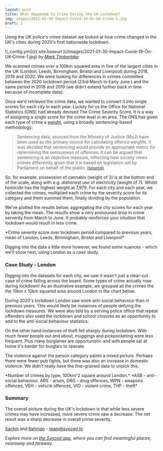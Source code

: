 ```yaml
---
layout: post
title: What Happened to Crime During the UK Lockdown?
img: images/2021-01-30-Impact-Covid-19-On-UK-Crime-1.jpg
draft: 1
---
```


Using the UK police's crime dataset we looked at how crime changed in the UK's cities during 2020's first nationwide lockdown. 


![_config.yml]({{ site.baseurl }}/images/2021-01-30-Impact-Covid-19-On-UK-Crime-1.jpg)
*by [Mark Timberlake](https://unsplash.com/photos/LIrbNMnQ-jc)*


We scanned crimes over a 100km squared area in five of the largest cities in the UK (London, Leeds, Birmingham, Bristol and Liverpool) during 2018, 2019 and 2020. We were looking for differences in crimes committed between the 2020 lockdown period (23rd March to Early June ) and the same period in 2018 and 2019 (we didn't extend further back in time because of incomplete data). 

Once we'd retrieved the crime data, we wanted to convert it into single scores for each city in each year. Luckily for us the Office for National Statistics (ONS) had already devised The Crime Severity Score. It is a way of assigning a single score for the crime level in an area. The ONS has given each type of crime a [weight](https://www.ons.gov.uk/peoplepopulationandcommunity/crimeandjustice/datasets/crimeseverityscoredatatool), using a broadly sentencing-based methodology:

> Sentencing data, sourced from the Ministry of Justice (MoJ) have been used as the primary source for calculating offence weights. It was decided that sentencing would provide an appropriate metric for determining the seriousness of offences. It can be argued that sentencing is an objective measure, reflecting how society views crimes differently, given that it is based on legislation set by Parliament on behalf of the public. [(source)](https://www.ons.gov.uk/peoplepopulationandcommunity/crimeandjustice/articles/researchoutputsdevelopingacrimeseverityscoreforenglandandwalesusingdataoncrimesrecordedbythepolice/2016-11-29)

So, for example, possession of cannabis (weight of 3) is at the bottom end of the scale, along with e.g. dishonest use of electricity (weight of 7). Whilst homicide has the highest weight at 7,979. For each city and each year, we collected the crimes, multiplied each crime by the severity score for its category and them summed them, finally dividing by the population. 

We've plotted the results below, aggregating the city scores for each year by taking the mean. The results show a very pronouned drop in crime serverity from March to June. It probably reinforces your intuition that lockdown would result in less crime. 

<style>
table {
    border: 0;
    border-collapse: collapse;
    border-spacing: 0;
    font: 0.7em "Titillium Web", sans-serif;
    margin-left: auto;
    margin-right: auto;
}
th {
    border: 0;
    padding: 10px;
    text-align: left;
    text-shadow: 1px 1px 1px #fff;
    font-weight: bold;
}
tbody td {
    border: 0;
    color: #333;
    padding: 10px;
    text-shadow: 1px 1px 1px #fff;
}
</style>

<script src="https://d3js.org/d3.v3.js"></script>
<script src="https://blog.synced.to/datascripts/2021-01-30-Impact-Covid-19-On-UK-Crime-1/d3.legend.js"></script>

<style>
.chart-1-container {
    font: 0.6em "Titillium Web", sans-serif;
}

.chart-1-container .axis path, .chart-1-container .axis line {
    fill: none;
    stroke: #000;
    shape-rendering: crispEdges;
}

.chart-1-container .x.axis path {
    display: none;
}

.chart-1-container .line {
    fill: none;
    stroke: steelblue;
    stroke-width: 1.5px;
}

.chart-1-container .legend rect {
    fill:white;
    stroke:black;
    opacity:0.8;
}
</style>

<div class="d3-chart-container chart-1-container"></div>
*Crime severity score over lockdown period compared to previous years, mean of London, Leeds, Birmingham, Bristol and Liverpool*

<script src="https://blog.synced.to/datascripts/2021-01-30-Impact-Covid-19-On-UK-Crime-1/crimescores.js"></script>

Digging into the data a little more however, we found some nuances - which we'll show next, using London as a case study.

### Case Study - London
Digging into the datasets for each city, we saw it wasn't just a clear-cut case of crime falling across the board. Some types of crime actually rose during lockdown! As an illustrative example, we grouped all the crimes the the 10km x 10km squared area around London in the chart below.

During 2020's lockdown London saw more anti-social behaviour than in previous years. This would likely be instances of people defying the lockdown measures. We were also told by a serving police office that repeat offenders also used the lockdown and school closures as an opportunity to add to the anti-social behaviour statistics. 

On the other hand instances of theft fell sharply during lockdown. With much fewer people out and about, muggings and pickpocketing were less frequent. Plus many burglaries are opportunistic and with people sat at home it's harder for burglars to operate. 

The violence against the person category paints a mixed picture. Perhaps there were fewer pub fights, but there was also an increase in domestic violence. We didn't really have the fine-grained data to unpick this.

<style>
.chart-2-container {
  font: 16px "Titillium Web", sans-serif;
}

.chart-2-container .axis path, .chart-2-container .axis line {
  fill: none;
  stroke: #000;
  shape-rendering: crispEdges;
}

.chart-2-container .x.axis {
  display: none;
}
</style>

<div class="d3-chart-container chart-2-container"></div>
*Number of crimes by type, 100km^2 square around London.* 
*ASB - anti-social behaviour, ARS - arson, DRG - drug offences, WPN - weapons offences, VEH - vehicle offences, VIO - violent crime, THF - theft*

<script src="https://blog.synced.to/datascripts/2021-01-30-Impact-Covid-19-On-UK-Crime-2/crimebreakdown.js"></script>


### Summary
The overall picture during the UK's lockdown is that while less severe crimes may have increased, more severe crime saw a decrease. The net result was a sharp decrease in overall crime severity.  


[Sachin](https://www.linkedin.com/in/sachinvasudevan/) and [Rahman](https://www.linkedin.com/in/rahman-zane/) - <team@synced.to>

_Explore more on [the Synced app](http://onelink.to/8ttzr9), where you can find meaningful places, nearaway and faraway._
